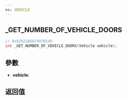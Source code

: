 ```yaml
---
ns: VEHICLE
---
```

## _GET_NUMBER_OF_VEHICLE_DOORS

```c
// 0x92922A607497B14D
int _GET_NUMBER_OF_VEHICLE_DOORS(Vehicle vehicle);
```


## 參數
* **vehicle**: 

## 返回值
